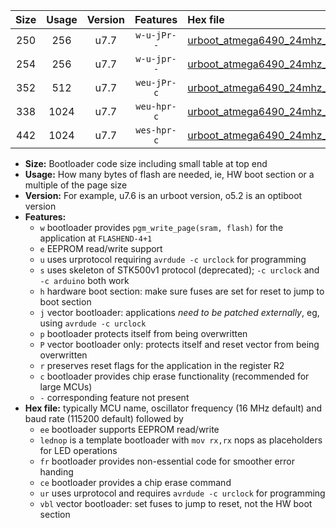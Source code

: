 |Size|Usage|Version|Features|Hex file|
|:-:|:-:|:-:|:-:|:--|
|250|256|u7.7|`w-u-jPr--`|[urboot_atmega6490_24mhz_250000bps_lednop_ur_vbl.hex](https://raw.githubusercontent.com/stefanrueger/urboot.hex/main/mcus/atmega6490/fcpu_24mhz/250000_bps/urboot_atmega6490_24mhz_250000bps_lednop_ur_vbl.hex)|
|254|256|u7.7|`w-u-jpr--`|[urboot_atmega6490_24mhz_250000bps_lednop_fr_ur_vbl.hex](https://raw.githubusercontent.com/stefanrueger/urboot.hex/main/mcus/atmega6490/fcpu_24mhz/250000_bps/urboot_atmega6490_24mhz_250000bps_lednop_fr_ur_vbl.hex)|
|352|512|u7.7|`weu-jPr-c`|[urboot_atmega6490_24mhz_250000bps_ee_lednop_fr_ce_ur_vbl.hex](https://raw.githubusercontent.com/stefanrueger/urboot.hex/main/mcus/atmega6490/fcpu_24mhz/250000_bps/urboot_atmega6490_24mhz_250000bps_ee_lednop_fr_ce_ur_vbl.hex)|
|338|1024|u7.7|`weu-hpr-c`|[urboot_atmega6490_24mhz_250000bps_ee_lednop_fr_ce_ur.hex](https://raw.githubusercontent.com/stefanrueger/urboot.hex/main/mcus/atmega6490/fcpu_24mhz/250000_bps/urboot_atmega6490_24mhz_250000bps_ee_lednop_fr_ce_ur.hex)|
|442|1024|u7.7|`wes-hpr-c`|[urboot_atmega6490_24mhz_250000bps_ee_lednop_fr_ce.hex](https://raw.githubusercontent.com/stefanrueger/urboot.hex/main/mcus/atmega6490/fcpu_24mhz/250000_bps/urboot_atmega6490_24mhz_250000bps_ee_lednop_fr_ce.hex)|

- **Size:** Bootloader code size including small table at top end
- **Usage:** How many bytes of flash are needed, ie, HW boot section or a multiple of the page size
- **Version:** For example, u7.6 is an urboot version, o5.2 is an optiboot version
- **Features:**
  + `w` bootloader provides `pgm_write_page(sram, flash)` for the application at `FLASHEND-4+1`
  + `e` EEPROM read/write support
  + `u` uses urprotocol requiring `avrdude -c urclock` for programming
  + `s` uses skeleton of STK500v1 protocol (deprecated); `-c urclock` and `-c arduino` both work
  + `h` hardware boot section: make sure fuses are set for reset to jump to boot section
  + `j` vector bootloader: applications *need to be patched externally*, eg, using `avrdude -c urclock`
  + `p` bootloader protects itself from being overwritten
  + `P` vector bootloader only: protects itself and reset vector from being overwritten
  + `r` preserves reset flags for the application in the register R2
  + `c` bootloader provides chip erase functionality (recommended for large MCUs)
  + `-` corresponding feature not present
- **Hex file:** typically MCU name, oscillator frequency (16 MHz default) and baud rate (115200 default) followed by
  + `ee` bootloader supports EEPROM read/write
  + `lednop` is a template bootloader with `mov rx,rx` nops as placeholders for LED operations
  + `fr` bootloader provides non-essential code for smoother error handing
  + `ce` bootloader provides a chip erase command
  + `ur` uses urprotocol and requires `avrdude -c urclock` for programming
  + `vbl` vector bootloader: set fuses to jump to reset, not the HW boot section
